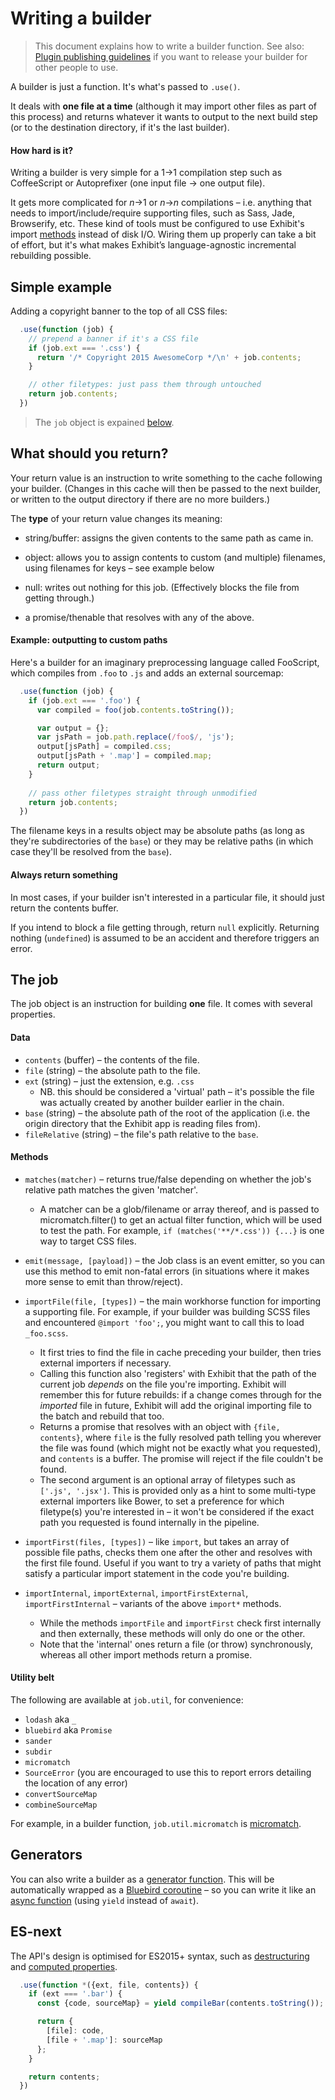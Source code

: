 # Writing a builder

> This document explains how to write a builder function. See also: [Plugin publishing guidelines](publishing-guidelines.md) if you want to release your builder for other people to use.

A builder is just a function. It's what's passed to `.use()`.

It deals with **one file at a time** (although it may import other files as part of this process) and returns whatever it wants to output to the next build step (or to the destination directory, if it's the last builder).

#### How hard is it?

Writing a builder is very simple for a 1→1 compilation step such as CoffeeScript or Autoprefixer (one input file → one output file).

It gets more complicated for *n*→1 or *n*→*n* compilations – i.e. anything that needs to import/include/require supporting files, such as Sass, Jade, Browserify, etc. These kind of tools must be configured to use Exhibit's import [methods](#methods) instead of disk I/O. Wiring them up properly can take a bit of effort, but it's what makes Exhibit’s language-agnostic incremental rebuilding possible.


## Simple example

Adding a copyright banner to the top of all CSS files:

```js
  .use(function (job) {
    // prepend a banner if it's a CSS file
    if (job.ext === '.css') {
      return '/* Copyright 2015 AwesomeCorp */\n' + job.contents;
    }

    // other filetypes: just pass them through untouched
    return job.contents;
  })
```

> The `job` object is expained [below](#the-job).


## What should you return?

Your return value is an instruction to write something to the cache following your builder. (Changes in this cache will then be passed to the next builder, or written to the output directory if there are no more builders.)

The **type** of your return value changes its meaning:

- string/buffer: assigns the given contents to the same path as came in.

- object: allows you to assign contents to custom (and multiple) filenames, using filenames for keys – see example below

- null: writes out nothing for this job. (Effectively blocks the file from getting through.)

- a promise/thenable that resolves with any of the above.

#### Example: outputting to custom paths

Here's a builder for an imaginary preprocessing language called FooScript, which compiles from `.foo` to `.js` and adds an external sourcemap:

```js
  .use(function (job) {
    if (job.ext === '.foo') {
      var compiled = foo(job.contents.toString());

      var output = {};
      var jsPath = job.path.replace(/foo$/, 'js');
      output[jsPath] = compiled.css;
      output[jsPath + '.map'] = compiled.map;
      return output;
    }
    
    // pass other filetypes straight through unmodified
    return job.contents;
  })
```

The filename keys in a results object may be absolute paths (as long as they're subdirectories of the `base`) or they may be relative paths (in which case they'll be resolved from the `base`).

#### Always return something

In most cases, if your builder isn't interested in a particular file, it should just return the contents buffer.

If you intend to block a file getting through, return `null` explicitly. Returning nothing (`undefined`) is assumed to be an accident and therefore triggers an error.

## The job

The job object is an instruction for building **one** file. It comes with several properties.

#### Data
- `contents` (buffer) – the contents of the file.
- `file` (string) – the absolute path to the file.
- `ext` (string) – just the extension, e.g. `.css`
  + NB. this should be considered a 'virtual' path – it's possible the file was actually created by another builder earlier in the chain.
- `base` (string) – the absolute path of the root of the application (i.e. the origin directory that the Exhibit app is reading files from).
- `fileRelative` (string) – the file's path relative to the `base`.

#### Methods
- `matches(matcher)` – returns true/false depending on whether the job's relative path matches the given 'matcher'.
    - A matcher can be a glob/filename or array thereof, and is passed to micromatch.filter() to get an actual filter function, which will be used to test the path. For example, `if (matches('**/*.css')) {...}` is one way to target CSS files.

- `emit(message, [payload])` – the Job class is an event emitter, so you can use this method to emit non-fatal errors (in situations where it makes more sense to emit than throw/reject).

- `importFile(file, [types])` – the main workhorse function for importing a supporting file. For example, if your builder was building SCSS files and encountered `@import 'foo';`, you might want to call this to load `_foo.scss`.
    - It first tries to find the file in cache preceding your builder, then tries external importers if necessary.
    - Calling this function also 'registers' with Exhibit that the path of the current job *depends* on the file you're importing. Exhibit will remember this for future rebuilds: if a change comes through for the *imported* file in future, Exhibit will add the original importing file to the batch and rebuild that too.
    - Returns a promise that resolves with an object with `{file, contents}`, where `file` is the fully resolved path telling you wherever the file was found (which might not be exactly what you requested), and `contents` is a buffer. The promise will reject if the file couldn't be found.
    - The second argument is an optional array of filetypes such as `['.js', '.jsx']`. This is provided only as a hint to some multi-type external importers like Bower, to set a preference for which filetype(s) you're interested in – it won't be considered if the exact path you requested is found internally in the pipeline.

- `importFirst(files, [types])` – like `import`, but takes an array of possible file paths, checks them one after the other and resolves with the first file found. Useful if you want to try a variety of paths that might satisfy a particular import statement in the code you're building.

- `importInternal`, `importExternal`, `importFirstExternal`, `importFirstInternal` – variants of the above `import*` methods.
    - While the methods `importFile` and `importFirst` check first internally and then externally, these methods will only do one or the other.
    - Note that the 'internal' ones return a file (or throw) synchronously, whereas all other import methods return a promise.

#### Utility belt

The following are available at `job.util`, for convenience:

- `lodash` aka `_`
- `bluebird` aka `Promise`
- `sander`
- `subdir`
- `micromatch`
- `SourceError` (you are encouraged to use this to report errors detailing the location of any error)
- `convertSourceMap`
- `combineSourceMap`

For example, in a builder function, `job.util.micromatch` is [micromatch](https://github.com/jonschlinkert/micromatch).


## Generators

You can also write a builder as a [generator function](https://developer.mozilla.org/en-US/docs/Web/JavaScript/Reference/Global_Objects/GeneratorFunction). This will be automatically wrapped as a [Bluebird coroutine](https://github.com/petkaantonov/bluebird/blob/master/API.md#generators) – so you can write it like an [async function](https://jakearchibald.com/2014/es7-async-functions/) (using `yield` instead of `await`).


## ES-next

The API's design is optimised for ES2015+ syntax, such as [destructuring](https://developer.mozilla.org/en/docs/Web/JavaScript/Reference/Operators/Destructuring_assignment) and [computed properties](https://developer.mozilla.org/en-US/docs/Web/JavaScript/Reference/Operators/Object_initializer#Computed_property_names).

```js
  .use(function *({ext, file, contents}) {
    if (ext === '.bar') {
      const {code, sourceMap} = yield compileBar(contents.toString());

      return {
        [file]: code,
        [file + '.map']: sourceMap
      };
    }

    return contents;
  })
```
